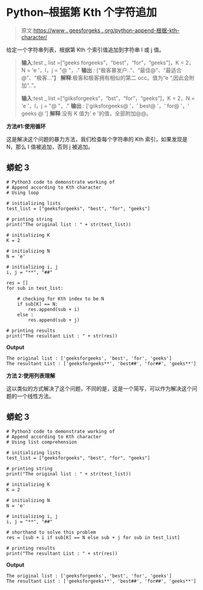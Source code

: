 # Python–根据第 Kth 个字符追加

> 原文:[https://www . geesforgeks . org/python-append-根据-kth-character/](https://www.geeksforgeeks.org/python-append-according-to-kth-character/)

给定一个字符串列表，根据第 Kth 个索引值追加到字符串 I 或 j 值。

> **输入**:test _ list =[“geeks forgeeks”，“best”，“for”，“geeks”]，K = 2，N = 'e '，I，j = "@ "，."
> **输出** : [“极客暴发户..”、“最佳@”、“最适合@”、“极客…”】
> **解释**:极客和极客拥有相似的第二 occ。值为“e ”,因此会附加“..”。
> 
> **输入**:test _ list =[“giiksforgeeks”，“bst”，“for”，“geeks”]，K = 2，N = 'e '，I，j = "@ "，."
> **输出** : ['giiksforgeeks@ '，' best@ '，' for@ '，' geeks @ ']
> **解释**:没有 K 值为' e '的值，全部附加@@。

**方法#1:使用循环**

这是解决这个问题的暴力方法，我们检查每个字符串的 Kth 索引，如果发现是 N，那么 I 值被追加，否则 j 被追加。

## 蟒蛇 3

```
# Python3 code to demonstrate working of 
# Append according to Kth character
# Using loop

# initializing lists
test_list = ["geeksforgeeks", "best", "for", "geeks"]

# printing string
print("The original list : " + str(test_list))

# initializing K
K = 2 

# initializing N 
N = 'e'

# initializing i, j 
i, j = "**", "##"

res = []
for sub in test_list:

    # checking for Kth index to be N
    if sub[K] == N:
        res.append(sub + i)
    else :
        res.append(sub + j)

# printing results 
print("The resultant List : " + str(res))
```

**Output**

```
The original list : ['geeksforgeeks', 'best', 'for', 'geeks']
The resultant List : ['geeksforgeeks**', 'best##', 'for##', 'geeks**']

```

**方法 2:使用列表理解**

这以类似的方式解决了这个问题，不同的是，这是一个简写，可以作为解决这个问题的一个线性方法。

## 蟒蛇 3

```
# Python3 code to demonstrate working of 
# Append according to Kth character
# Using list comprehension

# initializing lists
test_list = ["geeksforgeeks", "best", "for", "geeks"]

# printing string
print("The original list : " + str(test_list))

# initializing K
K = 2 

# initializing N 
N = 'e'

# initializing i, j 
i, j = "**", "##"

# shorthand to solve this problem
res = [sub + i if sub[K] == N else sub + j for sub in test_list]

# printing results 
print("The resultant List : " + str(res))
```

**Output**

```
The original list : ['geeksforgeeks', 'best', 'for', 'geeks']
The resultant List : ['geeksforgeeks**', 'best##', 'for##', 'geeks**']

```